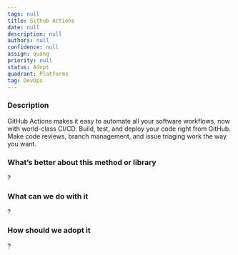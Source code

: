 ```yaml
---
tags: null
title: Github Actions
date: null
description: null
authors: null
confidence: null
assign: quang
priority: null
status: Adopt
quadrant: Platforms
tag: DevOps
---
```


<!-- table_of_contents 87cfccd9-6608-4a4d-9239-323caeeb2953 -->

### Description
GitHub Actions makes it easy to automate all your software workflows, now with world-class CI/CD. Build, test, and deploy your code right from GitHub. Make code reviews, branch management, and issue triaging work the way you want.

### What’s better about this method or library
?

### What can we do with it
?

### How should we adopt it
?

<!-- child_database bb16f94c-6493-4dad-8e58-75e3f1d1462d -->
